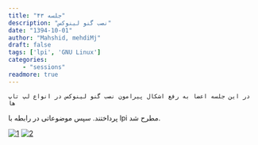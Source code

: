 ```yaml
---
title: "جلسه ۴۳"
description: "نصب گنو لینوکس"
date: "1394-10-01"
author: "Mahshid, mehdiMj"
draft: false
tags: ['lpi', 'GNU Linux']
categories:
    - "sessions"
readmore: true
---
```

    در این جلسه اعضا به رفع اشکال پیرامون نصب گنو لینوکس در انواع لپ تاپ ها
پرداختند. سپس موضوعاتی در رابطه با lpi مطرح شد.

[![1](../../img/9b8e18c6-fdbb-11e6-86dd-a088b4d860141488289289.18717.jpeg)](img/9b8e18c6-fdbb-11e6-86dd-a088b4d860141488289289.18717.jpeg)
[![2](../../img/9b8e1a9c-fdbb-11e6-86dd-a088b4d860141488289289.1872015.jpeg)](img/9b8e1a9c-fdbb-11e6-86dd-a088b4d860141488289289.1872015.jpeg)
